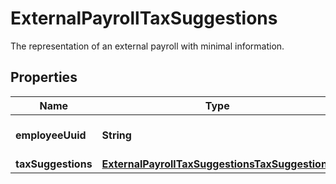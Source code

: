 

# ExternalPayrollTaxSuggestions

The representation of an external payroll with minimal information.

## Properties

| Name | Type | Description | Notes |
|------------ | ------------- | ------------- | -------------|
|**employeeUuid** | **String** | The UUID of the employee. |  [optional] [readonly] |
|**taxSuggestions** | [**ExternalPayrollTaxSuggestionsTaxSuggestions**](ExternalPayrollTaxSuggestionsTaxSuggestions.md) |  |  [optional] |



